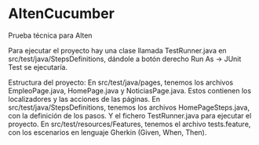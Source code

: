 # AltenCucumber
Prueba técnica para Alten

Para ejecutar el proyecto hay una clase llamada TestRunner.java en src/test/java/StepsDefinitions, dándole a botón derecho Run As -> JUnit Test se ejecutaría.

Estructura del proyecto:
En src/test/java/pages, tenemos los archivos EmpleoPage.java, HomePage.java y NoticiasPage.java. Estos contienen los localizadores y las acciones de las páginas.
En src/test/java/StepsDefinitions, tenemos los archivos HomePageSteps.java, con la definición de los pasos. Y el fichero TestRunner.java para ejecutar el proyecto.
En src/test/resources/Features, tenemos el archivo tests.feature, con los escenarios en lenguaje Gherkin (Given, When, Then).
